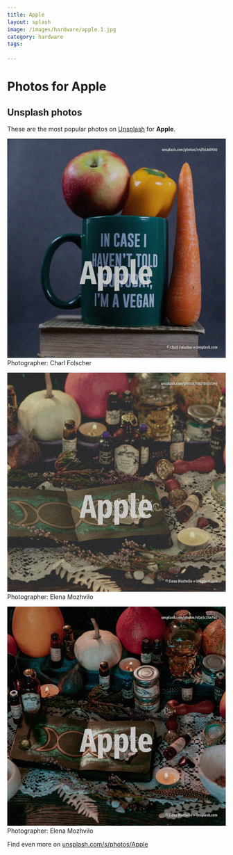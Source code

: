 ```yaml
---
title: Apple
layout: splash
image: /images/hardware/apple.1.jpg
category: hardware
tags:

---
```

# Photos for Apple
 
## Unsplash photos
These are the most popular photos on [Unsplash](https://unsplash.com) for **Apple**.
 
![Apple](/images/hardware/apple.1.jpg)
Photographer:  Charl Folscher
 
![Apple](/images/hardware/apple.2.jpg)
Photographer:  Elena Mozhvilo
 
![Apple](/images/hardware/apple.3.jpg)
Photographer:  Elena Mozhvilo
 
Find even more on [unsplash.com/s/photos/Apple](https://unsplash.com/s/photos/Apple)
 
